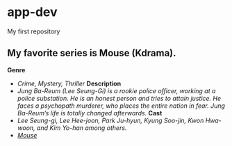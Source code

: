 # app-dev
My first repository

## My favorite series is Mouse (Kdrama).
**Genre**
- *Crime, Mystery, Thriller*
**Description**
- *Jung Ba-Reum (Lee Seung-Gi) is a rookie police officer, working at a police substation. He is an honest person and tries to attain justice. He faces a psychopath murderer, who places the entire nation in fear. Jung Ba-Reum’s life is totally changed afterwards.*
**Cast**
- *Lee Seung-gi, Lee Hee-joon, Park Ju-hyun, Kyung Soo-jin, Kwon Hwa-woon, and Kim Yo-han among others.*
- *[Mouse](https://asianwiki.com/Mouse_(Korean_Drama))*

